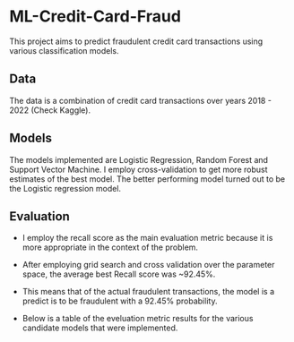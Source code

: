 # ML-Credit-Card-Fraud
This project aims to predict fraudulent credit card transactions using various classification models.

## Data 
The data is a combination of credit card transactions over years 2018 - 2022 (Check Kaggle).

## Models
The models implemented are Logistic Regression, Random Forest and Support Vector Machine. I employ cross-validation to get more robust estimates of the best model. The better performing model turned out to be the Logistic regression model.


## Evaluation
* I employ the recall score as the main evaluation metric because it is more appropriate in the context of the problem.

* After employing grid search and cross validation over the parameter space, the average best Recall score was ~92.45%.

* This means that of the actual fraudulent transactions, the model is a predict is to be fraudulent with a 92.45% probability.

* Below is a table of the eveluation metric results for the various candidate models that were implemented.

